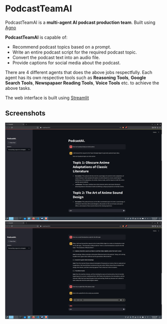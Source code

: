 # PodcastTeamAI
PodcastTeamAI is a **multi-agent AI podcast production team**. Built using [Agno](https://www.agno.com/)

**PodcastTeamAI** is capable of:
- Recommend podcast topics based on a prompt.
- Write an entire podcast script for the required podcast topic.
- Convert the podcast text into an audio file.
- Provide captions for social media about the podcast.

There are 4 different agents that does the above jobs respectfully. Each agent has its own respective tools such as **Reasoning Tools**, **Google Search Tools**, **Newspapaer Reading Tools**, **Voice Tools** etc. to achieve the above tasks.

The web interface is built using [Streamlit](https://streamlit.io)

## Screenshots

![Screenshot 1](assets/screenshots/1.png)
![Screenshot 2](assets/screenshots/2.png)
